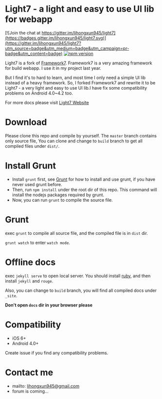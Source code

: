 # Light7 - a light and easy to use UI lib for webapp

[![Join the chat at https://gitter.im/lihongxun945/light7](https://badges.gitter.im/lihongxun945/light7.svg)](https://gitter.im/lihongxun945/light7?utm_source=badge&utm_medium=badge&utm_campaign=pr-badge&utm_content=badge)
[![npm version](https://img.shields.io/npm/v/light7.svg)](https://www.npmjs.com/package/light7)

Light7 is a fork of [Framework7](https://github.com/nolimits4web/Framework7). Framework7 is a very amazing framework for build webapp. I use it in my project last year.

But I find it's to hard to learn, and most time I only need a simple UI lib instead of a heavy framework. So, I forked Framework7 and rewrite it to be Light7 - a very light and easy to use UI lib.I have fix some compatibility problems on Android 4.0~4.2 too.

For more docs please visit [Light7 Website](http://light7.org/)

# Download

Please clone this repo and compile by yourself. The `master` branch contains only source file, You can clone and change to `build` branch to get all compiled files under `dist/`.

# Install Grunt

- Install `grunt` first, see [Grunt](http://gruntjs.com/) for how to install and use grunt, if you have never used grunt before.
- Then, run `npm install` under the root dir of this repo. This command will install the nodejs packages required by grunt.
- Now, you can run `grunt` to compile the source file.


# Grunt

exec `grunt` to compile all source file, and the compiled file is in `dist` dir.

`grunt watch` to enter `watch mode`.

# Offline docs

exec `jekyll serve` to open local server. You should install [ruby](https://www.ruby-lang.org/en/documentation/installation/), and then install `jekyll` and `rouge`.

Also, you can change to `build` branch, you will find all compiled docs under `_site`.

**Don't open `docs` dir in your browser please**

# Compatibility

- iOS 6+
- Android 4.0+

Create issue if you find any compatibility problems.

# Contact me

- mailto: lihongxun945@gmail.com
- forum is coming...
